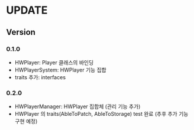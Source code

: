 # UPDATE

## Version

### 0.1.0

- HWPlayer: Player 클래스의 바인딩
- HWPlayerSystem: HWPlayer 기능 집합
- traits 추가: interfaces

### 0.2.0

- HWPlayerManager: HWPlayer 집합체 (관리 기능 추가)
- HWPlayer 의 traits(AbleToPatch, AbleToStorage) test 완료 (추후 추가 기능 구현 예정)

